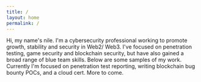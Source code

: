 ```yaml
---
title: /
layout: home
permalink: /
---
```


Hi, my name's nile. I'm a cybersecurity professional working to promote growth, stability and security in Web2/ Web3. I've focused on penetration testing, game security and blockchain security, but have also gained a broad range of blue team skills. Below are some samples of my work. Currently I'm focused on penetration test reporting, writing blockchain bug bounty POCs, and a cloud cert. More to come.

